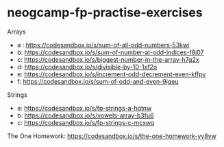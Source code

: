 # neogcamp-fp-practise-exercises

Arrays
- a : https://codesandbox.io/s/sum-of-all-odd-numbers-53kwi
- b: https://codesandbox.io/s/sum-of-number-at-odd-indices-f8j07
- c: https://codesandbox.io/s/biggest-number-in-the-array-h7g2x
- d: https://codesandbox.io/s/divisible-by-10-1xf2o
- e: https://codesandbox.io/s/increment-odd-decrement-even-kffpv
- f: https://codesandbox.io/s/sum-of-odd-and-even-9igeu


Strings
- a: https://codesandbox.io/s/fp-strings-a-hqtnw
- b: https://codesandbox.io/s/vowels-array-b3fu6
- c: https://codesandbox.io/s/fp-strings-c-mcxwq

The One Homework: https://codesandbox.io/s/the-one-homework-yy8vw
